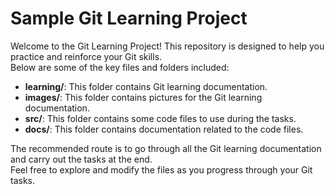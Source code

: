 
# Sample Git Learning Project

Welcome to the Git Learning Project! This repository is designed to help you practice and reinforce your Git skills.  
Below are some of the key files and folders included:

- **learning/**: This folder contains Git learning documentation.
- **images/**: This folder contains pictures for the Git learning documentation.
- **src/**: This folder contains some code files to use during the tasks.
- **docs/**: This folder contains documentation related to the code files.

The recommended route is to go through all the Git learning documentation and carry out the tasks at the end.  
Feel free to explore and modify the files as you progress through your Git tasks.
